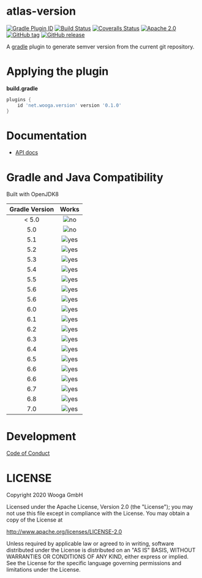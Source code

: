atlas-version
============

[![Gradle Plugin ID](https://img.shields.io/badge/gradle-net.wooga.github-brightgreen.svg?style=flat-square)](https://plugins.gradle.org/plugin/net.wooga.version)
[![Build Status](https://img.shields.io/travis/wooga/atlas-version/master.svg?style=flat-square)](https://travis-ci.org/wooga/atlas-version)
[![Coveralls Status](https://img.shields.io/coveralls/wooga/atlas-version/master.svg?style=flat-square)](https://coveralls.io/github/wooga/atlas-version?branch=master)
[![Apache 2.0](https://img.shields.io/badge/license-Apache%202-blue.svg?style=flat-square)](https://raw.githubusercontent.com/wooga/atlas-version/master/LICENSE)
[![GitHub tag](https://img.shields.io/github/tag/wooga/atlas-version.svg?style=flat-square)]()
[![GitHub release](https://img.shields.io/github/release/wooga/atlas-version.svg?style=flat-square)]()

A [gradle] plugin to generate semver version from the current git repository.

# Applying the plugin

**build.gradle**
```groovy
plugins {
    id 'net.wooga.version' version '0.1.0'
}
```

Documentation
=============

- [API docs](https://wooga.github.io/atlas-version/docs/api/)

Gradle and Java Compatibility
=============================

Built with OpenJDK8

| Gradle Version  | Works  |
| :-------------: | :----: |
| < 5.0           | ![no]  |
| 5.0             | ![no]  |
| 5.1             | ![yes] |
| 5.2             | ![yes] |
| 5.3             | ![yes] |
| 5.4             | ![yes] |
| 5.5             | ![yes] |
| 5.6             | ![yes] |
| 5.6             | ![yes] |
| 6.0             | ![yes] |
| 6.1             | ![yes] |
| 6.2             | ![yes] |
| 6.3             | ![yes] |
| 6.4             | ![yes] |
| 6.5             | ![yes] |
| 6.6             | ![yes] |
| 6.6             | ![yes] |
| 6.7             | ![yes] |
| 6.8             | ![yes] |
| 7.0             | ![yes] |

Development
===========

[Code of Conduct](docs/Code-of-conduct.md)

LICENSE
=======

Copyright 2020 Wooga GmbH

Licensed under the Apache License, Version 2.0 (the "License");
you may not use this file except in compliance with the License.
You may obtain a copy of the License at

<http://www.apache.org/licenses/LICENSE-2.0>

Unless required by applicable law or agreed to in writing, software
distributed under the License is distributed on an "AS IS" BASIS,
WITHOUT WARRANTIES OR CONDITIONS OF ANY KIND, either express or implied.
See the License for the specific language governing permissions and
limitations under the License.

<!-- Links -->
[gradle]:               https://gradle.org/ "Gradle"

[yes]:                  https://resources.atlas.wooga.com/icons/icon_check.svg "yes"
[no]:                   https://resources.atlas.wooga.com/icons/icon_uncheck.svg "no"
